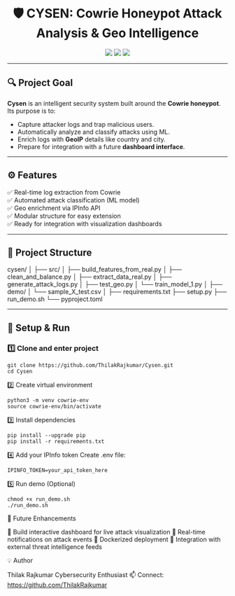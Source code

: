 <h1 align="center">🛡️ CYSEN: Cowrie Honeypot Attack Analysis & Geo Intelligence</h1>

<p align="center">
  <img src="https://img.shields.io/badge/Python-3.10%2B-blue?logo=python" />
  <img src="https://img.shields.io/badge/Framework-Cowrie%20Honeypot-orange?logo=hackaday" />
  <img src="https://img.shields.io/badge/Status-Active-success" />
</p>

---

## 🔍 Project Goal

**Cysen** is an intelligent security system built around the **Cowrie honeypot**.  
Its purpose is to:
- Capture attacker logs and trap malicious users.  
- Automatically analyze and classify attacks using ML.  
- Enrich logs with **GeoIP** details like country and city.  
- Prepare for integration with a future **dashboard interface**.

---

## ⚙️ Features

✅ Real-time log extraction from Cowrie  
✅ Automated attack classification (ML model)  
✅ Geo enrichment via IPInfo API  
✅ Modular structure for easy extension  
✅ Ready for integration with visualization dashboards  

---

## 🧩 Project Structure

cysen/
│
├── src/
│    ├── build_features_from_real.py
│    ├── clean_and_balance.py
│    ├── extract_data_real.py
│    ├── generate_attack_logs.py
│    ├── test_geo.py
│    └── train_model_1.py
│
├── demo/
│    └── sample_X_test.csv
│
├── requirements.txt
├── setup.py
├── run_demo.sh
└── pyproject.toml


---

## 🚀 Setup & Run

### 1️⃣ Clone and enter project
```
git clone https://github.com/ThilakRajkumar/Cysen.git
cd Cysen
```
2️⃣ Create virtual environment
```
python3 -m venv cowrie-env
source cowrie-env/bin/activate
```
3️⃣ Install dependencies
```
pip install --upgrade pip
pip install -r requirements.txt
```
4️⃣ Add your IPInfo token
Create .env file:
```
IPINFO_TOKEN=your_api_token_here
```
5️⃣ Run demo (Optional)
```
chmod +x run_demo.sh
./run_demo.sh
```

🧠 Future Enhancements

🔹 Build interactive dashboard for live attack visualization
🔹 Real-time notifications on attack events
🔹 Dockerized deployment
🔹 Integration with external threat intelligence feeds

💡 Author

Thilak Rajkumar
Cybersecurity Enthusiast
📫 Connect: https://github.com/ThilakRajkumar
